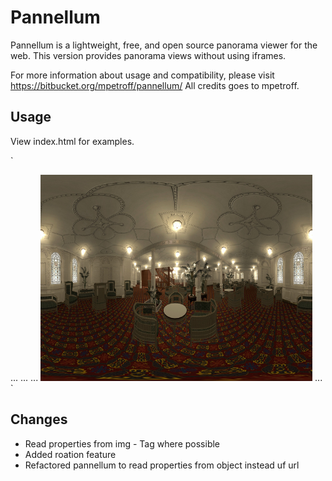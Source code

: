 Pannellum
=========

Pannellum is a lightweight, free, and open source panorama viewer for the web. This version provides panorama views without
using iframes.

For more information about usage and compatibility, please visit https://bitbucket.org/mpetroff/pannellum/
All credits goes to mpetroff.

Usage
-----

View index.html for examples.

`<html>
<head>
...
<script>
new Pannellum({
    id:'panoramaOne',
    autoload:"yes",
    showFullToggle:true,
    showZoom:true,
    rotation:{
    direction:"right",
        speed:0.10
    },
    author:"Clément d’Esparbès",
    license:3
});
</script>
...
</head>

<body>
...
<img src="1_10.jpg" id="panoramaOne" width="435" height="330" title="Reception room"/>
...
</body>
</html>`

Changes
-------
* Read properties from img - Tag where possible
* Added roation feature
* Refactored pannellum to read properties from object instead uf url
